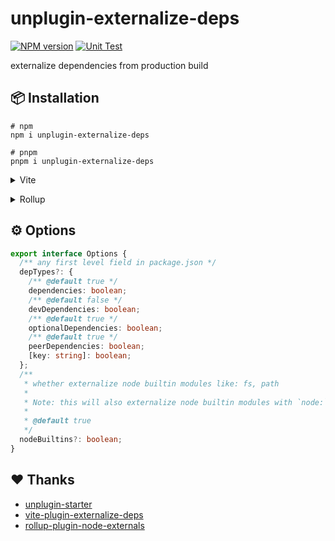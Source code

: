 # unplugin-externalize-deps

[![NPM version](https://img.shields.io/npm/v/unplugin-externalize-deps?color=a1b858&label=)](https://www.npmjs.com/package/unplugin-externalize-deps) [![Unit Test](https://github.com/tjx666/unplugin-externalize-deps/actions/workflows/unit-test.yml/badge.svg)](https://github.com/tjx666/unplugin-externalize-deps/actions/workflows/unit-test.yml)

externalize dependencies from production build

## 📦 Installation

```shell
# npm
npm i unplugin-externalize-deps

# pnpm
pnpm i unplugin-externalize-deps
```

<details>
<summary>Vite</summary><br>

```typescript
// vite.config.ts
import UnpluginExternalize from 'unplugin-externalize-deps/vite';

export default defineConfig({
  plugins: [UnpluginExternalize()],
});
```

<br></details>

<details>
<summary>Rollup</summary><br>

```typescript
// rollup.config.js
import UnpluginExternalize from 'unplugin-externalize-deps/rollup';

export default {
  plugins: [UnpluginExternalize()],
};
```

<br></details>

## ⚙️ Options

```typescript
export interface Options {
  /** any first level field in package.json */
  depTypes?: {
    /** @default true */
    dependencies: boolean;
    /** @default false */
    devDependencies: boolean;
    /** @default true */
    optionalDependencies: boolean;
    /** @default true */
    peerDependencies: boolean;
    [key: string]: boolean;
  };
  /**
   * whether externalize node builtin modules like: fs, path
   *
   * Note: this will also externalize node builtin modules with `node:` protocol, like: node:fs, node:path
   *
   * @default true
   */
  nodeBuiltins?: boolean;
}
```

## ❤️ Thanks

- [unplugin-starter](https://github.com/sxzz/unplugin-starter)
- [vite-plugin-externalize-deps](https://github.com/voracious/vite-plugin-externalize-deps)
- [rollup-plugin-node-externals](https://github.com/Septh/rollup-plugin-node-externals)
